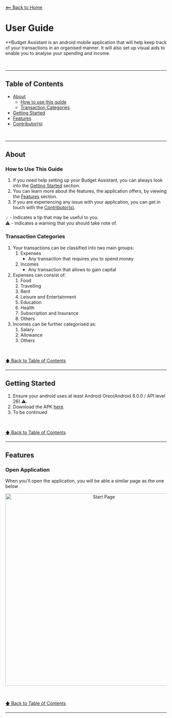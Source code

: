 [<== Back to Home](README.md)


# User Guide

**Budget Assistant is an android mobile application that will help keep track of your transactions in an organised manner. It will also set up visual aids to enable you to analyse your spending and income. 


&nbsp;

----

## Table of Contents

* [About](#about)
    * [How to use this guide](#how-to-use-this-guide)
    * [Transaction Categories](#transaction-categories)
* [Getting Started](#getting-started)
* [Features](#features)
* [Contributor(s)](#contributors)

&nbsp;

----

## About

### How to Use This Guide

1. If you need help setting up your Budget Assistant, you can always look into the [Getting Started](getting-started) section.
1. You can learn more about the features, the application offers, by viewing the [Features](features) section.
1. If you are experiencing any issue with your application, you can get in touch with the [Contributor(s)](contributors).

💡 - indicates a tip that may be useful to you.<br>
⚠ - indicates a warning that you should take note of.<br>


### Transaction Categories

1. Your transactions can be classified into two main groups:
    1. Expenses
        * Any transaction that requires you to spend money
    1. Incomes
        * Any transaction that allows to gain capital
1. Expenses can consist of:
    1. Food
    1. Travelling
    1. Rent
    1. Leisure and Entertainment
    1. Education
    1. Health
    1. Subscription and Insurance
    1. Others
1. Incomes can be further categorised as:
    1. Salary
    1. Allowance
    1. Others   
          

&nbsp;

[🡅 Back to Table of Contents](#table-of-contents)

----

## Getting Started

1. Ensure your android uses at least Android Oreo(Android 8.0.0 / API level 26) ⚠.
1. Download the APK [here](https://github.com/Hemrish/Budget_Assistant/releases/download/v1.0/Budget.Assistant.apk).
1. To be continued

&nbsp;

[🡅 Back to Table of Contents](#table-of-contents)

----

## Features

### Open Application

When you'll open the application, you will be able a similar page as the one below

<p align="center">
    <img width="600" src="userGuideImages/StartFrame.jpy" alt="Start Page"><br>
</p>


&nbsp;

[🡅 Back to Table of Contents](#table-of-contents)

----



